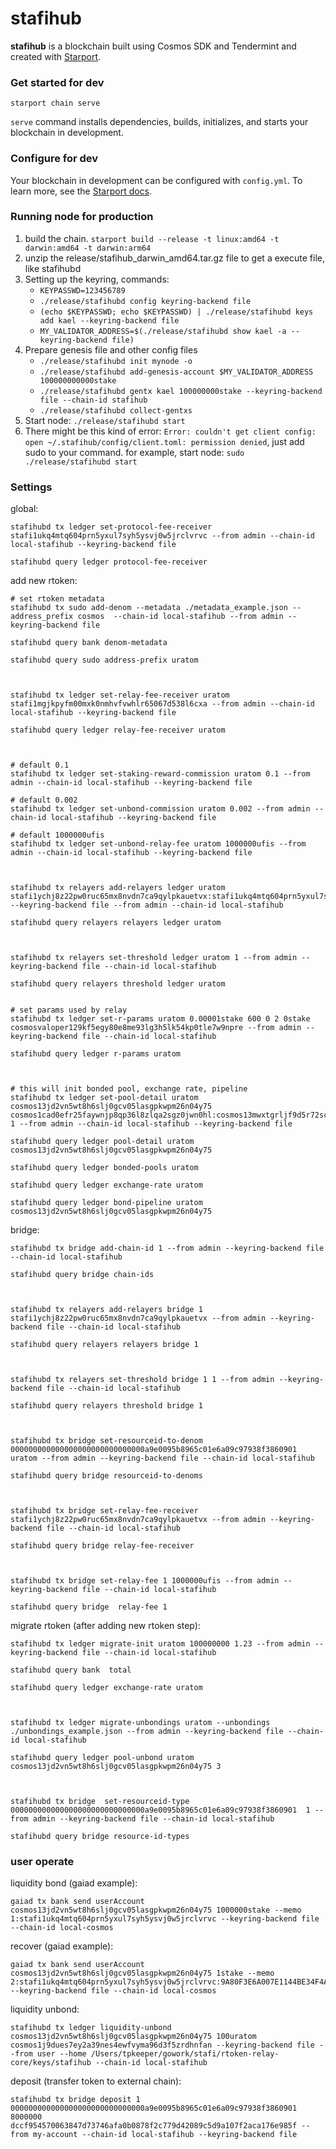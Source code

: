 # stafihub
**stafihub** is a blockchain built using Cosmos SDK and Tendermint and created with [Starport](https://github.com/tendermint/starport).

### Get started for dev

```
starport chain serve
```

`serve` command installs dependencies, builds, initializes, and starts your blockchain in development.

### Configure for dev

Your blockchain in development can be configured with `config.yml`. To learn more, see the [Starport docs](https://docs.starport.network).


### Running node for production
1. build the chain. `starport build --release -t linux:amd64 -t darwin:amd64 -t darwin:arm64`
2. unzip the release/stafihub_darwin_amd64.tar.gz file to get a execute file, like stafihubd
1. Setting up the keyring, commands:
    - `KEYPASSWD=123456789`
    - `./release/stafihubd config keyring-backend file`
    - `(echo $KEYPASSWD; echo $KEYPASSWD) | ./release/stafihubd keys add kael --keyring-backend file`
    - `MY_VALIDATOR_ADDRESS=$(./release/stafihubd show kael -a --keyring-backend file)`
2. Prepare genesis file and other config files
    - `./release/stafihubd init mynode -o`
    - `./release/stafihubd add-genesis-account $MY_VALIDATOR_ADDRESS 100000000000stake`
    - `./release/stafihubd gentx kael 100000000stake --keyring-backend file --chain-id stafihub`
    - `./release/stafihubd collect-gentxs`
3. Start node: `./release/stafihubd start`
4. There might be this kind of error:
`Error: couldn't get client config: open ~/.stafihub/config/client.toml: permission denied`, just add sudo to your command.
for example, start node: `sudo ./release/stafihubd start`

### Settings

global:

```
stafihubd tx ledger set-protocol-fee-receiver stafi1ukq4mtq604prn5yxul7syh5ysvj0w5jrclvrvc --from admin --chain-id local-stafihub --keyring-backend file

stafihubd query ledger protocol-fee-receiver 
```

add new rtoken:

```
# set rtoken metadata
stafihubd tx sudo add-denom --metadata ./metadata_example.json --address_prefix cosmos  --chain-id local-stafihub --from admin --keyring-backend file

stafihubd query bank denom-metadata

stafihubd query sudo address-prefix uratom



stafihubd tx ledger set-relay-fee-receiver uratom stafi1mgjkpyfm00mxk0nmhvfvwhlr65067d538l6cxa --from admin --chain-id local-stafihub --keyring-backend file

stafihubd query ledger relay-fee-receiver uratom



# default 0.1
stafihubd tx ledger set-staking-reward-commission uratom 0.1 --from admin --chain-id local-stafihub --keyring-backend file

# default 0.002
stafihubd tx ledger set-unbond-commission uratom 0.002 --from admin --chain-id local-stafihub --keyring-backend file

# default 1000000ufis
stafihubd tx ledger set-unbond-relay-fee uratom 1000000ufis --from admin --chain-id local-stafihub --keyring-backend file



stafihubd tx relayers add-relayers ledger uratom stafi1ychj8z22pw0ruc65mx8nvdn7ca9qylpkauetvx:stafi1ukq4mtq604prn5yxul7syh5ysvj0w5jrclvrvc --keyring-backend file --from admin --chain-id local-stafihub

stafihubd query relayers relayers ledger uratom



stafihubd tx relayers set-threshold ledger uratom 1 --from admin --keyring-backend file --chain-id local-stafihub

stafihubd query relayers threshold ledger uratom


# set params used by relay
stafihubd tx ledger set-r-params uratom 0.00001stake 600 0 2 0stake cosmosvaloper129kf5egy80e8me93lg3h5lk54kp0tle7w9npre --from admin --keyring-backend file --chain-id local-stafihub

stafihubd query ledger r-params uratom



# this will init bonded pool, exchange rate, pipeline
stafihubd tx ledger set-pool-detail uratom cosmos13jd2vn5wt8h6slj0gcv05lasgpkwpm26n04y75 cosmos1cad0efr25faywnjp8qp36l8zlqa2sgz0jwn0hl:cosmos13mwxtgrljf9d5r72sc28496ua4lsga0jvmqz8x 1 --from admin --chain-id local-stafihub --keyring-backend file

stafihubd query ledger pool-detail uratom cosmos13jd2vn5wt8h6slj0gcv05lasgpkwpm26n04y75

stafihubd query ledger bonded-pools uratom

stafihubd query ledger exchange-rate uratom

stafihubd query ledger bond-pipeline uratom cosmos13jd2vn5wt8h6slj0gcv05lasgpkwpm26n04y75
```




bridge:

```
stafihubd tx bridge add-chain-id 1 --from admin --keyring-backend file --chain-id local-stafihub

stafihubd query bridge chain-ids



stafihubd tx relayers add-relayers bridge 1 stafi1ychj8z22pw0ruc65mx8nvdn7ca9qylpkauetvx --from admin --keyring-backend file --chain-id local-stafihub

stafihubd query relayers relayers bridge 1



stafihubd tx relayers set-threshold bridge 1 1 --from admin --keyring-backend file --chain-id local-stafihub

stafihubd query relayers threshold bridge 1



stafihubd tx bridge set-resourceid-to-denom  000000000000000000000000000000a9e0095b8965c01e6a09c97938f3860901 uratom --from admin --keyring-backend file --chain-id local-stafihub

stafihubd query bridge resourceid-to-denoms



stafihubd tx bridge set-relay-fee-receiver stafi1ychj8z22pw0ruc65mx8nvdn7ca9qylpkauetvx --from admin --keyring-backend file --chain-id local-stafihub

stafihubd query bridge relay-fee-receiver



stafihubd tx bridge set-relay-fee 1 1000000ufis --from admin --keyring-backend file --chain-id local-stafihub

stafihubd query bridge  relay-fee 1
```


migrate rtoken (after adding new rtoken step):

```
stafihubd tx ledger migrate-init uratom 100000000 1.23 --from admin --keyring-backend file --chain-id local-stafihub

stafihubd query bank  total 

stafihubd query ledger exchange-rate uratom



stafihubd tx ledger migrate-unbondings uratom --unbondings ./unbondings_example.json --from admin --keyring-backend file --chain-id local-stafihub

stafihubd query ledger pool-unbond uratom cosmos13jd2vn5wt8h6slj0gcv05lasgpkwpm26n04y75 3



stafihubd tx bridge  set-resourceid-type 000000000000000000000000000000a9e0095b8965c01e6a09c97938f3860901  1 --from admin --keyring-backend file --chain-id local-stafihub

stafihubd query bridge resource-id-types
```


### user operate

liquidity bond (gaiad example):

```
gaiad tx bank send userAccount cosmos13jd2vn5wt8h6slj0gcv05lasgpkwpm26n04y75 1000000stake --memo 1:stafi1ukq4mtq604prn5yxul7syh5ysvj0w5jrclvrvc --keyring-backend file --chain-id local-cosmos
```

recover (gaiad example):

```
gaiad tx bank send userAccount cosmos13jd2vn5wt8h6slj0gcv05lasgpkwpm26n04y75 1stake --memo 2:stafi1ukq4mtq604prn5yxul7syh5ysvj0w5jrclvrvc:9A80F3E6A007E1144BE34F4A0AC35B9288C19641BCAD3464277168000AF5FC66 --keyring-backend file --chain-id local-cosmos
```

liquidity unbond:

```
stafihubd tx ledger liquidity-unbond cosmos13jd2vn5wt8h6slj0gcv05lasgpkwpm26n04y75 100uratom cosmos1j9dues7ey2a39nes4ewfvyma96d3f5zrdhnfan --keyring-backend file --from user --home /Users/tpkeeper/gowork/stafi/rtoken-relay-core/keys/stafihub --chain-id local-stafihub
```

deposit (transfer token to external chain):
```
stafihubd tx bridge deposit 1 000000000000000000000000000000a9e0095b8965c01e6a09c97938f3860901 8000000 dccf954570063847d73746afa0b0878f2c779d42089c5d9a107f2aca176e985f --from my-account --chain-id local-stafihub --keyring-backend file
```
